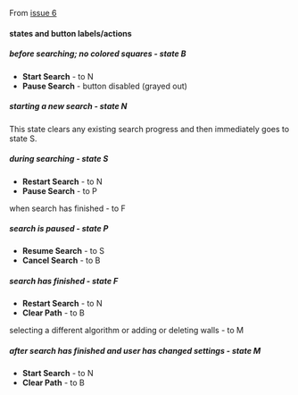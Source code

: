 From [issue 6](https://github.com/qiao/PathFinding.js/issues/6)

#### states and button labels/actions

##### before searching; no colored squares - state B

- **Start Search** - to N
- **Pause Search** - button disabled (grayed out)

##### starting a new search - state N

This state clears any existing search progress and then immediately goes to
state S.

##### during searching - state S

- **Restart Search** - to N
- **Pause Search** - to P

when search has finished - to F

##### search is paused - state P

- **Resume Search** - to S
- **Cancel Search** - to B

##### search has finished - state F

- **Restart Search** - to N
- **Clear Path** - to B

selecting a different algorithm or adding or deleting walls - to M

##### after search has finished and user has changed settings - state M

- **Start Search** - to N
- **Clear Path** - to B
